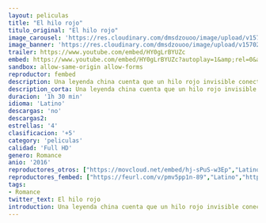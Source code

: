 ```yaml
---
layout: peliculas
title: "El hilo rojo"
titulo_original: "El hilo rojo"
image_carousel: 'https://res.cloudinary.com/dmsdzouoo/image/upload/v1570238882/hilo-rojo-min_1_j182mo.jpg'
image_banner: 'https://res.cloudinary.com/dmsdzouoo/image/upload/v1570238883/hilo-rojo-min_zqpvmm.jpg'
trailer: https://www.youtube.com/embed/HY0gLrBYUZc
embed: https://www.youtube.com/embed/HY0gLrBYUZc?autoplay=1&amp;rel=0&amp;hd=1&border=0&wmode=opaque&enablejsapi=1&modestbranding=1&controls=1&showinfo=0
sandbox: allow-same-origin allow-forms
reproductor: fembed
description: Una leyenda china cuenta que un hilo rojo invisible conecta a aquellos que están destinados a encontrarse, sin importar tiempo, lugar o circunstancias. El hilo se puede estirar o contraer, pero nunca romper. Manuel (Benjamín Vicuña) y Abril (China Suárez) parecen estar ligados por ese destino infalible. Luego de conocerse en un avión quedan flechados instantáneamente, sienten que son el uno para el otro. Pero el destino hace que se separen y no vuelvan a encontrarse hasta varios años después. Ahora el tiempo ha pasado y ambos han formado sus familias y están felizmente casados con Laura (Guillermina Valdés) y con Bruno (Hugo Silva). Pero el deseo, el amor y el destino los vuelve a atrapar en sus redes para que vivan otro encuentro inolvidable, poniendo en crisis sus valores y creencias sobre el amor y donde surgen preguntas de respuestas difíciles.
description_corta: Una leyenda china cuenta que un hilo rojo invisible conecta a aquellos que están destinados a encontrarse, sin importar tiempo, lugar o circunstancias. El hilo se puede estirar o contraer, pero nunca romper. Manuel (Benjamín Vicuña) y Abril (China Suárez) parecen estar
duracion: '1h 30 min'
idioma: 'Latino'
descargas: 'no'
descargas2:
estrellas: '4'
clasificacion: '+5'
category: 'peliculas'
calidad: 'Full HD'
genero: Romance
anio: '2016'
reproductores_otros: ["https://movcloud.net/embed/hj-sPuS-w3Ep","Latino","https://mstream.press/kgdgfqco7kuv","Latino"]
reproductores_fembed: ["https://feurl.com/v/pmv5pp1n-89","Latino","https://feurl.com/v/4lo02543xvq","Latino"]
tags:
- Romance
twitter_text: El hilo rojo
introduction: Una leyenda china cuenta que un hilo rojo invisible conecta a aquellos que están destinados a encontrarse, sin importar tiempo, lugar o circunstancias. El hilo se puede estirar o contraer, pero nunca romper. Manuel (Benjamín Vicuña) y Abril (China Suárez) parecen estar
---
```



 







